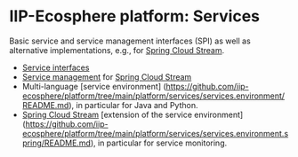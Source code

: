 # IIP-Ecosphere platform: Services

Basic service and service management interfaces (SPI) as well as alternative implementations, e.g., for [Spring Cloud Stream](https://spring.io/projects/spring-cloud-stream).

* [Service interfaces](https://github.com/iip-ecosphere/platform/tree/main/platform/services/services/README.md)
* [Service management](https://github.com/iip-ecosphere/platform/tree/main/platform/services/services.spring/README.md) for [Spring Cloud Stream](https://spring.io/projects/spring-cloud-stream)
* Multi-language [service environment] (https://github.com/iip-ecosphere/platform/tree/main/platform/services/services.environment/README.md), in particular for Java and Python.
* [Spring Cloud Stream](https://spring.io/projects/spring-cloud-stream) [extension of the service environment] (https://github.com/iip-ecosphere/platform/tree/main/platform/services/services.environment.spring/README.md), in particular for service monitoring.